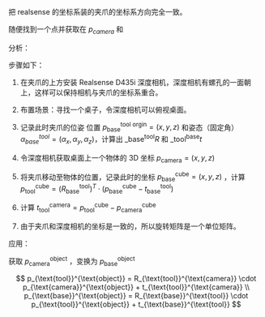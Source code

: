 把 realsense 的坐标系装的夹爪的坐标系方向完全一致。

随便找到一个点并获取在 $p_{camera}$ 和

分析：


步骤如下：

1. 在夹爪的上方安装 Realsense D435i 深度相机，深度相机有螺孔的一面朝上，这样可以保持相机与夹爪的坐标系重合。

2. 布置场景：寻找一个桌子，令深度相机可以俯视桌面。

3. 记录此时夹爪的位姿 位置 $p_{\text{base}}^{\text{tool orgin}}=(x,y,z)$ 和姿态（固定角） $\alpha_{base}^{tool}=(\alpha_x,\alpha_y,\alpha_z)$，计算出 $\_{\text{base}}^{\text{tool}}R$ 和 $\_{\text{tool}}^{\text{base}}t$

4. 令深度相机获取桌面上一个物体的 3D 坐标 $p_{\text{camera}} = (x,y,z)$ 

5. 将夹爪移动至物体的位置，记录此时的坐标 $p_{\text{base}}^{\text{cube}} = (x,y,z)$ ，计算 $p_{\text{tool}}^{\text{cube}} = \left( R_{\text{base}}^{\text{tool}} \right)^T \cdot \left( p_{\text{base}}^{\text{cube}} - t_{\text{base}}^{\text{tool}} \right)$ 

6. 计算 $t_{\text{tool}}^{\text{camera}} = p_{\text{tool}}^{\text{cube}} - p_{\text{camera}}^{\text{cube}}$ 

7. 由于夹爪和深度相机的坐标是一致的，所以旋转矩阵是一个单位矩阵。  

    

应用：

获取 $p_{\text{camera}}^{\text{object}}$ ，变换为 $p_{\text{base}}^{\text{object}}$


$$
p_{\text{tool}}^{\text{object}} = 
R_{\text{tool}}^{\text{camera}} \cdot p_{\text{camera}}^{\text{object}} + t_{\text{tool}}^{\text{camera}} \\
p_{\text{base}}^{\text{object}} = 
R_{\text{base}}^{\text{tool}} \cdot p_{\text{tool}}^{\text{object}} + t_{\text{base}}^{\text{tool}}
$$


 
